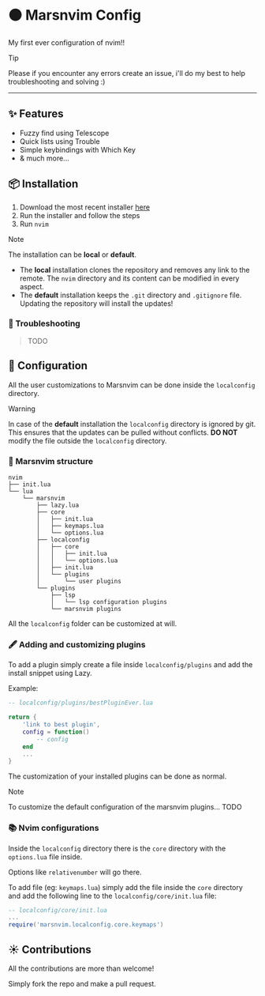 # 🟠 Marsnvim Config

My first ever configuration of nvim!!

> [!TIP]
> Please if you encounter any errors create an issue, i'll do my best to help
> troubleshooting and solving :)

---

## ✨ Features

- Fuzzy find using Telescope
- Quick lists using Trouble
- Simple keybindings with Which Key
- & much more...

## 📦 Installation

1. Download the most recent installer [here](https://github.com/Mitra98t/marsnvim/releases)
2. Run the installer and follow the steps
3. Run `nvim`

> [!NOTE]
> The installation can be **local** or **default**.
>
> - The **local** installation clones the repository and removes any link to the
>   remote. The `nvim` directory and its content can be modified in every
>   aspect.
> - The **default** installation keeps the `.git` directory and `.gitignore`
>   file. Updating the repository will install the updates!

### 🚨 Troubleshooting

> TODO

## 🚀 Configuration

All the user customizations to Marsnvim can be done inside the `localconfig`
directory.

> [!WARNING]
> In case of the **default** installation the `localconfig` directory is ignored
> by git. This ensures that the updates can be pulled without conflicts.
> **DO NOT** modify the file outside the `localconfig` directory.

### 🌳 Marsnvim structure

```
nvim
├── init.lua
└── lua
    └── marsnvim
        ├── lazy.lua
        ├── core
        │   ├── init.lua
        │   ├── keymaps.lua
        │   └── options.lua
        ├── localconfig
        │   ├── core
        │   │   ├── init.lua
        │   │   └── options.lua
        │   ├── init.lua
        │   └── plugins
        │       └── user plugins
        └── plugins
            ├── lsp
            │   └── lsp configuration plugins
            └── marsnvim plugins
```

All the `localconfig` folder can be customized at will.

### 🖋️ Adding and customizing plugins

To add a plugin simply create a file inside `localconfig/plugins` and add the
install snippet using Lazy.

Example:

```lua
-- localconfig/plugins/bestPluginEver.lua

return {
    'link to best plugin',
    config = function()
        -- config
    end
    ...
}
```

The customization of your installed plugins can be done as normal.

> [!NOTE]
> To customize the default configuration of the marsnvim plugins...
> TODO

### 📚 Nvim configurations

Inside the `localconfig` directory there is the `core` directory with the
`options.lua` file inside.

Options like `relativenumber` will go there.

To add file (eg: `keymaps.lua`) simply add the file inside the `core` directory
and add the following line to the `localconfig/core/init.lua` file:

```lua
-- localconfig/core/init.lua
...
require('marsnvim.localconfig.core.keymaps')
```

## ☀️ Contributions

All the contributions are more than welcome!

Simply fork the repo and make a pull request.

